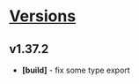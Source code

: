 # [Versions](https://github.com/Tracktor/design-system/releases)

## v1.37.2
- **[build]** - fix some type export
